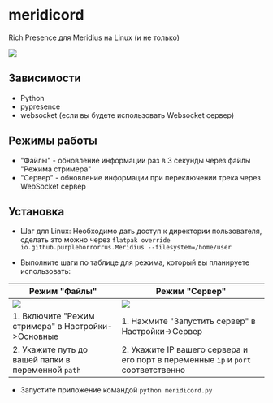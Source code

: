 # meridicord
Rich Presence для Meridius на Linux (и не только)

![](https://habrastorage.org/webt/ut/iu/bd/utiubdcfwf4c8n9d7j48nfe529e.jpeg)

## Зависимости

- Python
- pypresence
- websocket (если вы будете использовать Websocket сервер)

## Режимы работы

- "Файлы" - обновление информации раз в 3 секунды через файлы "Режима стримера"
- "Сервер" - обновление информации при переключении трека через WebSocket сервер

## Установка

- Шаг для Linux: Необходимо дать доступ к директории пользователя, сделать это можно через `flatpak override io.github.purplehorrorrus.Meridius --filesystem=/home/user`

- Выполните шаги по таблице для режима, который вы планируете использовать:

| Режим "Файлы"                                      | Режим "Сервер"                                                                    |
|----------------------------------------------------|-----------------------------------------------------------------------------------|
| ![](https://habrastorage.org/webt/il/ig/zq/iligzqvjrlt0ogr5rxa_2fpzjbo.jpeg) | ![](https://habrastorage.org/webt/zn/cl/ke/znclkeqessj14ne4x45esdo-jfu.jpeg) |
| 1. Включите "Режим стримера" в Настройки->Основные | 1. Нажмите "Запустить сервер" в Настройки->Сервер                                 |
| 2. Укажите путь до вашей папки в переменной `path` | 2. Укажите IP вашего сервера и его порт в переменные `ip` и `port` соответственно |

- Запустите приложение командой `python meridicord.py`
